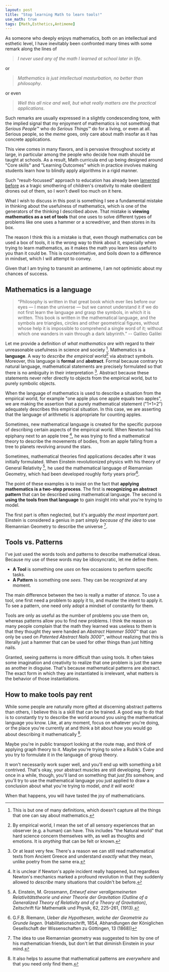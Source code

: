 ```yaml
---
layout: post
title: "Stop learning Math to learn tools!"
use_math: true
tags: [Math,Esthetics,Antimeme]
---
```


As someone who deeply enjoys mathematics, both on an intellectual and esthetic level, I have inevitably been confronted many times with some remark along the lines of 
> *I never used any of the math I learned at school later in life*.

or 
> *Mathematics is just intellectual masturbation, no better than philosophy*.

or even 
> *Well this all nice and well, but what really matters are the practical applications*.

Such remarks are usually expressed in a slightly condescending tone, with the implied signal that my enjoyment of mathematics is not something that *Serious People*™ who do *Serious Things*™ do for a living, or even at all. Serious people, so the *meme* goes, only care about math insofar as it has concrete applications.

This view comes in many flavors, and is pervasive throughout society at large, in particular among the people who decide how math should be taught at schools. As a result, Math curricula end up being designed around "Core skills" and "Learning Outcomes" which in practice involves making students learn how to blindly apply algorithms in a rigid manner.

Such "result-focussed" approach to education has already been [lamented before](https://www.maa.org/sites/default/files/pdf/devlin/LockhartsLament.pdf) as a tragic smothering of children's creativity to make obedient drones out of them, so I won't dwell too much on it here.

What I wish to discuss in this post is something I see a fundamental mistake in thinking about the usefulness of mathematics, which is one of the generators of the thinking I described above. That mistake is **viewing mathematics as a set of tools** that one uses to solve different types of problems like one uses a hammer or a screwdriver, and then stores in its box.

The reason I think this is a mistake is that, even though mathematics *can* be used a box of tools, it is the wrong way to think about it, especially when trying to learn mathematics, as it makes the math you learn less useful to you than it could be. This is counterintuitive, and boils down to a difference in mindset, which I will attempt to convey.

Given that I am trying to transmit an antimeme, I am not optimistic about my chances of success.

## Mathematics is a language

> “Philosophy is written in that great book which ever lies before our eyes — I mean the universe — but we cannot understand it if we do not first learn the language and grasp the symbols, in which it is written. This book is written in the mathematical language, and the symbols are triangles, circles and other geometrical figures, without whose help it is impossible to comprehend a single word of it; without which one wanders in vain through a dark labyrinth.” -- Galileo Galilei

Let me provide a definition of *what mathematics are* with regard to their unreasonable usefulness in science and society [^definition]. Mathematics is a **language**. A way to *describe the empirical world*[^empirical] via abstract symbols. Moreover, this language is **formal** and **abstract**. Formal because contrary to natural language, mathematical statements are precisely formulated so that there is no ambiguity in their interpretation [^ambiguity]. Abstract because these statements never refer directly to objects from the empirical world, but to purely symbolic objects.

[^definition]: This is but one of many definitions, which doesn't capture all the things that one can say about mathematics.

[^empirical]: By empirical world, I mean the set of all sensory experiences that an observer (e.g. a human) can have. This includes "the Natural world" that hard science concern themselves with, as well as thoughts and emotions. It is *anything* that can be felt or known.

[^ambiguity]: Or at least very few. There's a reason we can still read mathematical texts from Ancient Greece and understand *exactly* what they mean, unlike poetry from the same era.

When the language of mathematics is used to describe a situation from the empirical world, for example "one apple plus one apple equals two apples", we are making the assertion that a purely mathematical statement ("1+1=2") adequately describes this empirical situation. In this case, we are asserting that the language of arithmetic is appropriate for counting apples.

Sometimes, new mathematical language is created for the specific purpose of describing certain aspects of the empirical world. When Newton had his epiphany next to an apple tree [^newton], he was trying to find a mathematical theory to describe the movements of bodies, from an apple falling from a tree to planets revolving around the stars.

[^newton]: It is unclear if Newton's apple incident really happened, but regardless Newton's mechanics marked a profound revolution in that they suddenly allowed to *describe* many situations that couldn't be before.

Sometimes, mathematical theories find applications decades after it was initially formulated. When Einstein revolutionized physics with his theory of General Relativity [^einstein], he used the mathematical language of Riemannian Geometry, which had been developed roughly forty years prior[^riemann].

[^einstein]: A. Einstein, M. Grossmann, *Entwurf einer verallgemeinerten Relativitätstheorie und einer Theorie der Gravitation (Outline of a Generalized Theory of Relativity and of a Theory of Gravitation)*, Zeitschrift für Mathematik und Physik, 62, 225–261, (1913).

[^riemann]: G.F.B. Riemann, *Ueber die Hypothesen, welche der Geometrie zu Grunde liegen*. (Habilitationsschrift, 1854, Abhandlungen der Königlichen Gesellschaft der Wissenschaften zu Göttingen, 13 (1868))

The point of these examples is to insist on the fact that **applying mathematics is a two-step process**. The first is **recognizing an abstract pattern** that can be described using mathematical language. The second is **using the tools from that language** to gain insight into what you're trying to model.

The first part is often neglected, but it's arguably *the most important part*. Einstein is considered a genius in part *simply because of the idea* to use Riemannian Geometry to describe the universe [^relativity]. 

[^relativity]: The idea to use Riemannian geometry was suggested to him by one of his mathematician friends, but don't let that diminish Einstein in your mind.

## Tools vs. Patterns

I've just used the words tools and patterns to describe mathematical ideas. Because my use of these words may be idiosyncratic, let me define them.

- **A Tool** is something one *uses* on few occasions to perform specific tasks.
- **A Pattern** is something one *sees*. They can be *recognized* at any moment.

The main difference between the two is really a matter of *stance*. To use a tool, one first need a problem to apply it to, and muster the intent to apply it. To see a pattern, one need only adopt a mindset of constantly for them.

Tools are only as useful as the number of problems you use them on, whereas patterns allow you to find new problems. I think the reason so many people complain that the math they learned was useless to them is that they thought they were handed an *Abstract Hammer 5000*™ that can only be used on *Patented Abstract Nails 3000*™, without realizing that this is literally just a hammer that can be used for other things than just hitting nails.

Granted, seeing patterns is more difficult than using tools. It often takes some imagination and creativity to realize that one problem is just the same as another in disguise. That's because mathematical patterns are abstract. The exact form in which they are instantiated is irrelevant, what matters is the behavior of those instantiations.

## How to make tools pay rent

While some people are naturally more gifted at discerning abstract patterns than others, I believe this is a skill that can be trained. A good way to do that is to constantly try to describe the world around you using the mathematical language you know. Like, at any moment, focus on whatever you're doing, or the place you're currently at and think a bit about how you would go about describing it mathematically [^trick].

[^trick]: It also helps to assume that mathematical patterns are *everywhere* and that you need only find them.

Maybe you're in public transport looking at the route map, and think of applying graph theory to it. Maybe you're trying to solve a Rubik's Cube and you try to formulate it in the language of group theory.

It won't necessarily work super well, and you'll end up with something a bit contrived. That's okay, your abstract muscles are still developing. Every once in a while, though, you'll land on something that *just fits* somehow, and you'll try to use the mathematical language you just applied to draw a conclusion about what you're trying to model, *and it will work*!

When that happens, you will have tasted the joy of mathematicians.